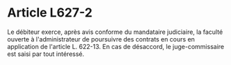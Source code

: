 # Article L627-2

Le débiteur exerce, après avis conforme du mandataire judiciaire, la faculté ouverte à l'administrateur de poursuivre des contrats en cours en application de l'article L. 622-13. En cas de désaccord, le juge-commissaire est saisi par tout intéressé.